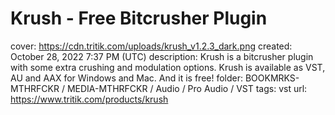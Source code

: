 # Krush - Free Bitcrusher Plugin

cover: https://cdn.tritik.com/uploads/krush_v1.2.3_dark.png
created: October 28, 2022 7:37 PM (UTC)
description: Krush is a bitcrusher plugin with some extra crushing and modulation options. Krush is available as VST, AU and AAX for Windows and Mac. And it is free!
folder: BOOKMRKS-MTHRFCKR / MEDIA-MTHRFCKR / Audio / Pro Audio / VST
tags: vst
url: https://www.tritik.com/products/krush